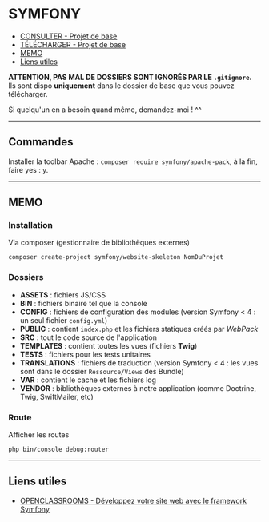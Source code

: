 # SYMFONY

- [CONSULTER - Projet de base](https://github.com/Piotezaza/CoursNumericall/tree/master/PHP/SYMFONY/BASE)
- [TÉLÉCHARGER - Projet de base](https://github.com/Piotezaza/CoursNumericall/archive/master/PHP/SYMFONY/BASE.zip)
- [MEMO](https://github.com/Piotezaza/CoursNumericall/tree/master/PHP/SYMFONY#memo)
- [Liens utiles](https://github.com/Piotezaza/CoursNumericall/tree/master/PHP/SYMFONY#liens-utiles)

**ATTENTION, PAS MAL DE DOSSIERS SONT IGNORÉS PAR LE `.gitignore`.** Ils sont dispo **uniquement** dans le dossier de base que vous pouvez télécharger.

Si quelqu'un en a besoin quand même, demandez-moi ! ^^

---
## Commandes

Installer la toolbar Apache : `composer require symfony/apache-pack`, à la fin, faire yes : `y`.

---
## MEMO

### Installation

Via composer (gestionnaire de bibliothèques externes)

```
composer create-project symfony/website-skeleton NomDuProjet
```

### Dossiers

- **ASSETS** : fichiers JS/CSS
- **BIN** : fichiers binaire tel que la console
- **CONFIG** : fichiers de configuration des modules (version Symfony < 4 : un seul fichier `config.yml`)
- **PUBLIC** : contient `index.php` et les fichiers statiques créés par *WebPack*
- **SRC** :  tout le code source de l'application
- **TEMPLATES** : contient toutes les vues (fichiers **Twig**)
- **TESTS** : fichiers pour les tests unitaires 
- **TRANSLATIONS** : fichiers de traduction (version Symfony < 4 : les vues sont dans le dossier `Ressource/Views` des Bundle)
- **VAR** : contient le cache et les fichiers log
- **VENDOR** : bibliothèques externes à notre application (comme Doctrine, Twig, SwiftMailer, etc)

### Route

Afficher les routes

```
php bin/console debug:router
```
---
## Liens utiles

- [OPENCLASSROOMS - Développez votre site web avec le framework Symfony](https://openclassrooms.com/courses/3619856-developpez-votre-site-web-avec-le-framework-symfony)
